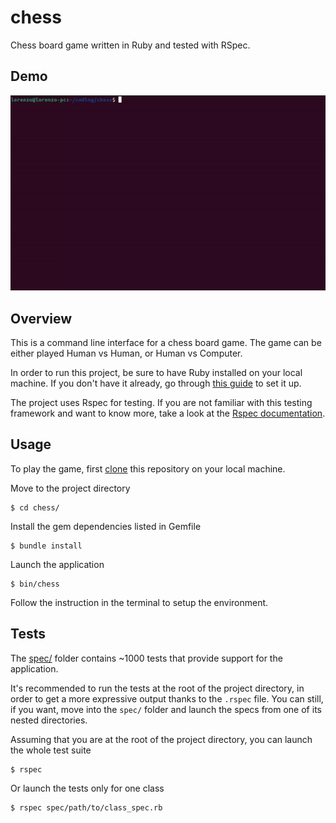 # chess
Chess board game written in Ruby and tested with RSpec.

## Demo
![White checkmating black](./demo/chess.gif)

## Overview
This is a command line interface for a chess board game. The game can be either played Human vs Human, or Human vs Computer.

In order to run this project, be sure to have Ruby installed on your local machine. If you don't have it already, go through
[this guide](https://www.ruby-lang.org/en/documentation/installation/) to set it up.

The project uses Rspec for testing. If you are not familiar with this testing framework and want to know more, take a look at the [Rspec documentation](https://rspec.info/).

## Usage
To play the game, first [clone](https://docs.github.com/en/repositories/creating-and-managing-repositories/cloning-a-repository)
this repository on your local machine.

Move to the project directory

```
$ cd chess/
```

Install the gem dependencies listed in Gemfile
```
$ bundle install
```

Launch the application
```
$ bin/chess
```

Follow the instruction in the terminal to setup the environment.

## Tests
The [spec/](https://github.com/Uaitt/chess/tree/main/spec) folder contains ~1000 tests that provide support for the application.

It's recommended to run the tests at the root of the project directory, in order to get a more expressive output thanks to
the `.rspec` file. You can still, if you want, move into the `spec/` folder and launch the specs from one of its nested directories.

Assuming that you are at the root of the project directory, you can launch the whole test suite
```
$ rspec
```

Or launch the tests only for one class
```
$ rspec spec/path/to/class_spec.rb
```
